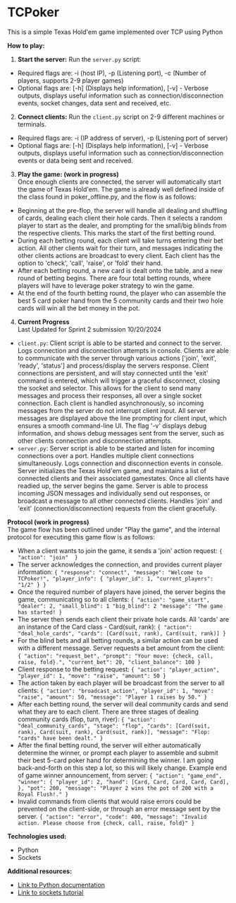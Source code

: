 # TCPoker

This is a simple Texas Hold'em game implemented over TCP using Python

**How to play:**
1. **Start the server:** Run the `server.py` script:
* Required flags are: -i (host IP), -p (Listening port), -c (Number of players, supports 2-9 player games) 
* Optional flags are: [-h] (Displays help information), [-v] - Verbose outputs, displays useful information such as connection/disconnection events, socket changes, data sent and received, etc. 
2. **Connect clients:** Run the `client.py` script on 2-9 different machines or terminals. 
* Required flags are: -i (IP address of server), -p (Listening port of server) 
* Optional flags are: [-h] (Displays help information), [-v] - Verbose outputs, displays useful information such as connection/disconnection events or data being sent and received. 
3. **Play the game: (work in progress)** \
   Once enough clients are connected, the server will automatically start the game of Texas Hold'em. The game is already well defined inside of the class found in poker_offline.py, and the flow is as follows: 
* Beginning at the pre-flop, the server will handle all dealing and shuffling of cards, dealing each client their hole cards. Then it selects a random player to start as the dealer, and prompting for the small/big blinds from the respective clients. This marks the start of the first betting round.
* During each betting round, each client will take turns entering their bet action. All other clients wait for their turn, and messages indicating the other clients actions are broadcast to every client. Each client has the option to 'check', 'call', 'raise', or 'fold' their hand.
* After each betting round, a new card is dealt onto the table, and a new round of betting begins. There are four total betting rounds, where players will have to leverage poker strategy to win the game.
* At the end of the fourth betting round, the player who can assemble the best 5 card poker hand from the 5 community cards and their two hole cards will win all the bet money in the pot.
4. **Current Progress** \
  Last Updated for Sprint 2 submission 10/20/2024
* `client.py`: Client script is able to be started and connect to the server. Logs connection and disconnection attempts in console. Clients are able to communicate with the server through various actions ['join', 'exit', 'ready', 'status'] and process/display the servers response. Client connections are persistent, and will stay connected until the 'exit' command is entered, which will trigger a graceful disconnect, closing the socket and selector. This allows for the client to send many messages and process their responses, all over a single socket connection. Each client is handled asynchronously, so incoming messages from the server do not interrupt client input. All server messages are displayed above the line prompting for client input, which ensures a smooth command-line UI. The flag '-v' displays debug information, and shows debug messages sent from the server, such as other clients connection and disconnection attempts. 
* `server.py`: Server script is able to be started and listen for incoming connections over a port. Handles multiple client connections simultaneously. Logs connection and disconnection events in console. Server initializes the Texas Hold'em game, and maintains a list of connected clients and their associated gamestates. Once all clients have readied up, the server begins the game. Server is able to process incoming JSON messages and individually send out responses, or broadcast a message to all other connected clients. Handles 'join' and 'exit' (connection/disconnection) requests from the client gracefully. 

**Protocol (work in progress)** \
The game flow has been outlined under "Play the game", and the internal protocol for executing this game flow is as follows:
* When a client wants to join the game, it sends a 'join' action request: ```{ 
                "action": "join" 
        }```
* The server acknowledges the connection, and provides current player information: ```{
                "response": "connect",
                "message": "Welcome to TCPoker!",
                "player_info": {
                        "player_id": 1,
                        "current_players": "1/2"
                }
        }```
* Once the required number of players have joined, the server begins the game, communicating so to all clients: ```{
                "action": "game_start",
                "dealer": 2,
                "small_blind": 1
                "big_blind": 2
                "message": "The game has started!
        }```
* The server then sends each client their private hole cards. All 'cards' are an instance of the Card class - Card(suit, rank): ```{
                "action": "deal_hole_cards",
                "cards": [Card(suit, rank), Card(suit, rank)]
        }```
* For the blind bets and all betting rounds, a similar action can be used with a different message. Server requests a bet amount from the client: ```{
                "action": "request_bet",
                "prompt": "Your move: {check, call, raise, fold}.",
                "current_bet": 20,
                "client_balance": 100
        }```
* Client response to the betting request: ```{
                "action": "player_action",
                "player_id": 1,
                "move": "raise",
                "amount": 50
        }```
* The action taken by each player will be broadcast from the server to all clients: ```{
                "action": "broadcast_action",
                "player_id": 1,
                "move": "raise",
                "amount": 50,
                "message": "Player 1 raises by 50."
        }```
* After each betting round, the server will deal community cards and send what they are to each client. There are three stages of dealing community cards (flop, turn, river): ```{
                "action": "deal_community_cards",
                "stage": "flop",
                "cards": [Card(suit, rank), Card(suit, rank), Card(suit, rank)],
                "message": "Flop: "cards" have been dealt."
        }```
* After the final betting round, the server will either automatically determine the winner, or prompt each player to assemble and submit their best 5-card poker hand for determining the winner. I am going back-and-forth on this step a lot, so this will likely change. Example end of game winner announcement, from server: ```{
                "action": "game_end",
                "winner": {
                        "player_id": 2,
                        "hand": [Card, Card, Card, Card, Card],
                },
                "pot": 200,
                "message": "Player 2 wins the pot of 200 with a Royal Flush!."
        }```
* Invalid commands from clients that would raise errors could be prevented on the client-side, or through an error message sent by the server. ```{
                "action": "error",
                "code": 400,
                "message": "Invalid action. Please choose from {check, call, raise, fold}"
        }```
                        
        
        
**Technologies used:**
* Python
* Sockets

**Additional resources:**
* [Link to Python documentation](https://docs.python.org/3/)
* [Link to sockets tutorial](https://docs.python.org/3/howto/sockets.html)
    
